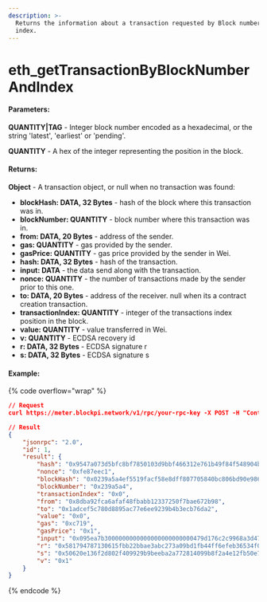 ```yaml
---
description: >-
  Returns the information about a transaction requested by Block number and
  index.
---
```


# eth\_getTransactionByBlockNumberAndIndex

#### **Parameters:**

**QUANTITY|TAG** - Integer block number encoded as a hexadecimal, or the string 'latest', 'earliest' or 'pending'.

**QUANTITY** - A hex of the integer representing the position in the block.

#### **Returns:**

**Object** - A transaction object, or null when no transaction was found:

* **blockHash: DATA, 32 Bytes** - hash of the block where this transaction was in.
* **blockNumber: QUANTITY** - block number where this transaction was in.
* **from: DATA, 20 Bytes** - address of the sender.
* **gas: QUANTITY** - gas provided by the sender.
* **gasPrice: QUANTITY** - gas price provided by the sender in Wei.
* **hash: DATA, 32 Bytes** - hash of the transaction.
* **input: DATA** - the data send along with the transaction.
* **nonce: QUANTITY** - the number of transactions made by the sender prior to this one.
* **to: DATA, 20 Bytes** - address of the receiver. null when its a contract creation transaction.
* **transactionIndex: QUANTITY** - integer of the transactions index position in the block.
* **value: QUANTITY** - value transferred in Wei.
* **v: QUANTITY** - ECDSA recovery id
* **r: DATA, 32 Bytes** - ECDSA signature r
* **s: DATA, 32 Bytes** - ECDSA signature s

#### Example:

{% code overflow="wrap" %}
```json
// Request
curl https://meter.blockpi.network/v1/rpc/your-rpc-key -X POST -H "Content-Type: application/json" --data '{"jsonrpc":"2.0","method":"eth_getTransactionByBlockNumberAndIndex","params":["0x239a5a4", "0x0"],"id":1}'

// Result
{
    "jsonrpc": "2.0",
    "id": 1,
    "result": {
        "hash": "0x9547a073d5bfc8bf7850103d9bbf466312e761b49f84f548904badabbff81d16",
        "nonce": "0xfe87eec1",
        "blockHash": "0x0239a5a4ef5519facf58e8dff807705840bc806bd90e9861e90e75f81b801f74",
        "blockNumber": "0x239a5a4",
        "transactionIndex": "0x0",
        "from": "0x8dba92fca6afaf48fbabb12337250f7bae672b98",
        "to": "0x1adcef5c780d8895ac77e6ee9239b4b3ecb76da2",
        "value": "0x0",
        "gas": "0xc719",
        "gasPrice": "0x1",
        "input": "0x095ea7b3000000000000000000000000479d176c2c9968a3d47a42b99915ddf5bfa9ff560000000000000000000000000000000000000000000000000000000842458b63",
        "r": "0x581794787130615fbb22bbae3abc273a09bd1fb44ff6efeb36534f096f93351f",
        "s": "0x50620e136f2d802f409929b9beeba2a772814099b8f2a4e12fb50e78150422d5",
        "v": "0x1"
    }
}
```
{% endcode %}
